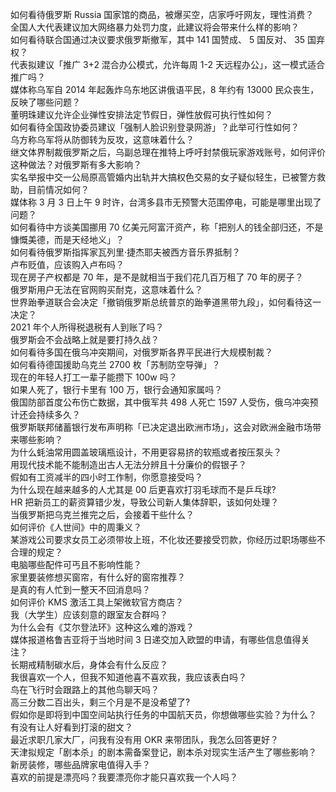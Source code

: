 如何看待俄罗斯 Russia 国家馆的商品，被爆买空，店家呼吁网友，理性消费？  
全国人大代表建议加大网络暴力处罚力度，此建议将会带来什么样的影响？  
如何看待联合国通过决议要求俄罗斯撤军，其中 141 国赞成、 5 国反对、 35 国弃权？  
代表拟建议「推广 3+2 混合办公模式，允许每周 1-2 天远程办公」，这一模式适合推广吗？  
媒体称乌军自 2014 年起轰炸乌东地区讲俄语平民，8 年约有 13000 民众丧生，反映了哪些问题？  
董明珠建议允许企业弹性安排法定节假日，弹性放假可执行性如何？  
如何看待全国政协委员建议「强制人脸识别登录网游」？此举可行性如何？  
乌方称乌军将从防御转为反攻，这意味着什么？  
继文体界制裁俄罗斯之后，乌副总理在推特上呼吁封禁俄玩家游戏账号，如何评价这种做法？对俄罗斯有多大影响？  
实名举报中交一公局原高管婚内出轨并大搞权色交易的女子疑似轻生，已被警方救助，目前情况如何？  
媒体称 3 月 3 日上午 9 时许，台湾多县市无预警大范围停电，可能是哪里出现了问题？  
如何看待中方谈美国挪用 70 亿美元阿富汗资产，称「把别人的钱全部归还，不是慷慨美德，而是天经地义」？  
如何看待俄罗斯指挥家瓦列里·捷杰耶夫被西方音乐界抵制？  
卢布贬值，应该购入卢布吗？  
现在房子产权都是 70 年，是不是就相当于我们花几百万租了 70 年的房子？  
俄罗斯用户无法在官网购买耐克，这意味着什么？  
世界跆拳道联合会决定「撤销俄罗斯总统普京的跆拳道黑带九段」，如何看待这一决定？  
2021 年个人所得税退税有人到账了吗？  
俄罗斯会不会战略上就是要打持久战？  
如何看待多国在俄乌冲突期间，对俄罗斯各界平民进行大规模制裁？  
如何看待德国援助乌克兰 2700 枚「苏制防空导弹」？  
现在的年轻人打工一辈子能攒下 100w 吗？  
如果人死了，银行卡里有 100 万，银行会通知家属吗？  
俄国防部首度公布伤亡数据，其中俄军共 498 人死亡 1597 人受伤，俄乌冲突预计还会持续多久？  
俄罗斯联邦储蓄银行发布声明称「已决定退出欧洲市场」，这会对欧洲金融市场带来哪些影响？  
为什么蚝油常用圆盖玻璃瓶设计，不用更容易挤的软瓶或者按压泵头？  
用现代技术能不能制造出古人无法分辨且十分廉价的假银子？  
假如有工资减半的四小时工作制，你愿意接受吗？  
为什么现在越来越多的人尤其是 00 后更喜欢打羽毛球而不是乒乓球?  
HR 把新员工的薪资算错少发，导致公司新人集体辞职，该如何处理？  
当俄罗斯把乌克兰推完之后，会接着干些什么？  
如何评价《人世间》中的周秉义？  
某游戏公司要求女员工必须带妆上班，不化妆还要接受罚款，你经历过职场哪些不合理的规定？  
电脑哪些配件可丐且不影响性能？  
家里要装修想买窗帘，有什么好的窗帘推荐？  
是真的有人忙到一整天不回消息吗？  
如何评价 KMS 激活工具上架微软官方商店？  
我（大学生）应该刻意的跟室友合群吗？  
为什么会有《艾尔登法环》这种这么难的游戏？  
媒体报道格鲁吉亚将于当地时间 3 日递交加入欧盟的申请，有哪些信息值得关注？  
长期戒精制碳水后，身体会有什么反应？  
我很喜欢一个人，但我不知道他喜不喜欢我，我应该表白吗？  
鸟在飞行时会跟路上的其他鸟聊天吗？  
高三分数二百出头，剩三个月是不是没希望了?  
假如你是即将到中国空间站执行任务的中国航天员，你想做哪些实验？为什么？  
有没有让人好看到打滚的甜文？  
最近求职几家大厂，问我有没有用 OKR 来带团队，我怎么回答更好？  
天津拟规定「剧本杀」的剧本需备案登记，剧本杀对现实生活产生了哪些影响？  
新房装修，哪些品牌家电值得入手？  
喜欢的前提是漂亮吗？我要漂亮你才能只喜欢我一个人吗？  
